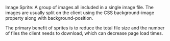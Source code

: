 Image Sprite: A group of images all included in a single image file. The images are usually split on the client using the CSS 
background-image property along with background-position. 

The primary benefit of sprites is to reduce the total file size and the number of files the client needs to download, 
which can decrease page load times. 
